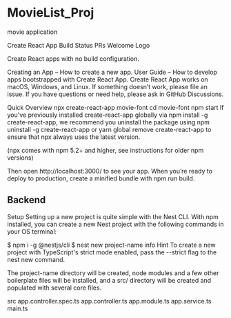 # MovieList_Proj
movie application

Create React App Build Status PRs Welcome
Logo

Create React apps with no build configuration.

Creating an App – How to create a new app.
User Guide – How to develop apps bootstrapped with Create React App.
Create React App works on macOS, Windows, and Linux.
If something doesn’t work, please file an issue.
If you have questions or need help, please ask in GitHub Discussions.

Quick Overview
npx create-react-app movie-font
cd movie-font
npm start
If you've previously installed create-react-app globally via npm install -g create-react-app, we recommend you uninstall the package using npm uninstall -g create-react-app or yarn global remove create-react-app to ensure that npx always uses the latest version.

(npx comes with npm 5.2+ and higher, see instructions for older npm versions)

Then open http://localhost:3000/ to see your app.
When you’re ready to deploy to production, create a minified bundle with npm run build.


## Backend

Setup
Setting up a new project is quite simple with the Nest CLI. With npm installed, you can create a new Nest project with the following commands in your OS terminal:

$ npm i -g @nestjs/cli
$ nest new project-name
info Hint To create a new project with TypeScript's strict mode enabled, pass the --strict flag to the nest new command.

The project-name directory will be created, node modules and a few other boilerplate files will be installed, and a src/ directory will be created and populated with several core files.

src
app.controller.spec.ts
app.controller.ts
app.module.ts
app.service.ts
main.ts

